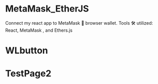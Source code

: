 # MetaMask_EtherJS
Connect my react app to MetaMask 🦊 browser wallet. Tools 🛠 utilized: React, MetaMask , and Ethers.js
# WLbutton
# TestPage2
